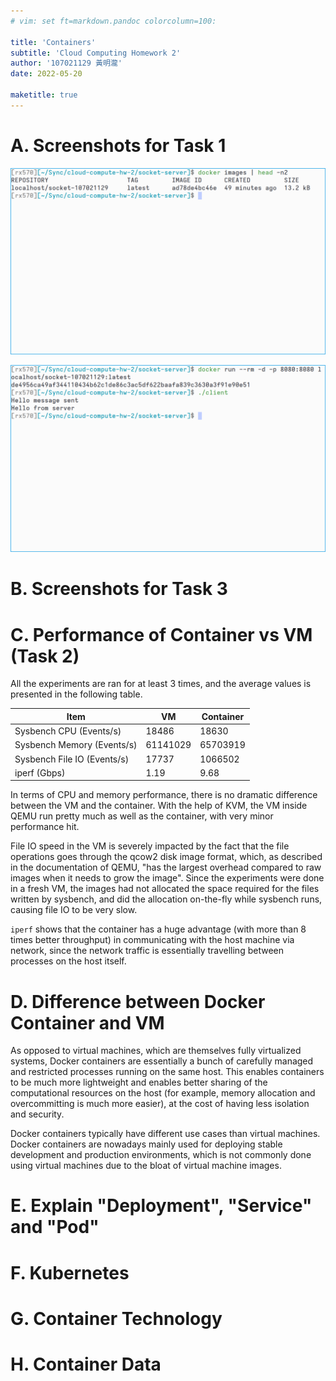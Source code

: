 ```yaml
---
# vim: set ft=markdown.pandoc colorcolumn=100:

title: 'Containers'
subtitle: 'Cloud Computing Homework 2'
author: '107021129 黃明瀧'
date: 2022-05-20

maketitle: true
---
```


# A. Screenshots for Task 1

![List containing the container for task 1](./images/docker-list.png)

![Running the container and the client](./images/hello.png)

# B. Screenshots for Task 3

# C. Performance of Container vs VM (Task 2)

All the experiments are ran for at least 3 times,
and the average values is presented in the following table.

| Item | VM | Container |
|------|----|-----------|
| Sysbench CPU (Events/s)| 18486 | 18630 |
| Sysbench Memory (Events/s) | 61141029 | 65703919 |
| Sysbench File IO (Events/s) | 17737 | 1066502 |
| iperf (Gbps) | 1.19 | 9.68 |

In terms of CPU and memory performance,
there is no dramatic difference between the VM and the container.
With the help of KVM, the VM inside QEMU run pretty much as well as the container,
with very minor performance hit.

File IO speed in the VM is severely impacted by the fact that the file operations goes through the qcow2 disk image format,
which,
as described in the documentation of QEMU,
"has the largest overhead compared to raw images when it needs to grow the image".
Since the experiments were done in a fresh VM,
the images had not allocated the space required for the files written by sysbench,
and did the allocation on-the-fly while sysbench runs,
causing file IO to be very slow.

`iperf` shows that the container has a huge advantage (with more than 8 times better throughput) in communicating with the host machine via network,
since the network traffic is essentially travelling between processes on the host itself.

# D. Difference between Docker Container and VM

As opposed to virtual machines, which are themselves fully virtualized systems,
Docker containers are essentially a bunch of carefully managed and restricted processes
running on the same host.
This enables containers to be much more lightweight
and enables better sharing of the computational resources on the host
(for example, memory allocation and overcommitting is much more easier),
at the cost of having less isolation and security.

Docker containers typically have different use cases than virtual machines.
Docker containers are nowadays mainly used for deploying stable development and production environments,
which is not commonly done using virtual machines due to the bloat of virtual machine images.

# E. Explain "Deployment", "Service" and "Pod"

# F. Kubernetes

# G. Container Technology

# H. Container Data
